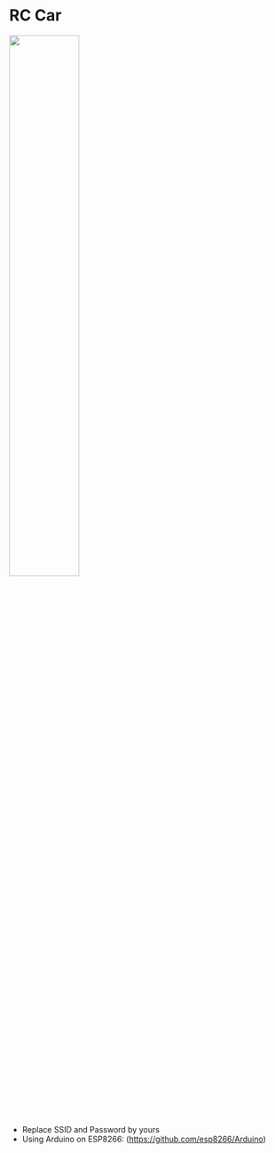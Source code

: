 # RC Car
<image src="/images/ESP8266.jpg" width="50%">
  
- Replace SSID and Password by yours
- Using Arduino on ESP8266: (https://github.com/esp8266/Arduino)
